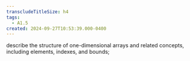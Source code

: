 ```yaml
---
transcludeTitleSize: h4
tags:
  - A1.5
created: 2024-09-27T10:53:39.000-0400
---
```

describe the structure of one-dimensional arrays and related concepts, including elements, indexes, and bounds;